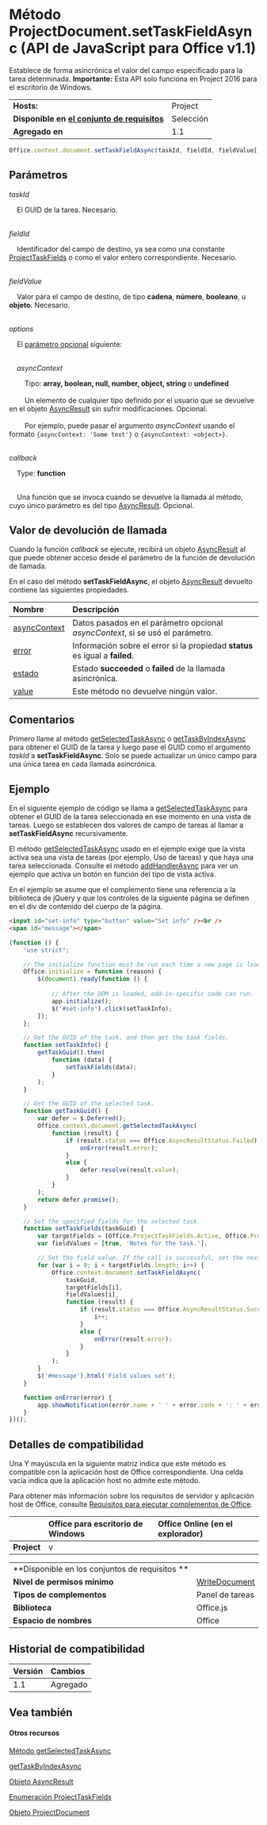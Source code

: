 
# Método ProjectDocument.setTaskFieldAsync (API de JavaScript para Office v1.1)
Establece de forma asincrónica el valor del campo especificado para la tarea determinada.
 **Importante:** Esta API solo funciona en Project 2016 para el escritorio de Windows.

|||
|:-----|:-----|
|**Hosts:**|Project|
|**Disponible en [el conjunto de requisitos](../../docs/overview/specify-office-hosts-and-api-requirements.md)**|Selección|
|**Agregado en**|1.1|

```js
Office.context.document.setTaskFieldAsync(taskId, fieldId, fieldValue[, options][, callback]);
```


## Parámetros


_taskId_<br/>
&nbsp;&nbsp;&nbsp;&nbsp;El GUID de la tarea. Necesario.<br/><br/>
_fieldId_<br/>
&nbsp;&nbsp;&nbsp;&nbsp;Identificador del campo de destino, ya sea como una constante [ProjectTaskFields](../../reference/shared/projecttaskfields-enumeration.md) o como el valor entero correspondiente. Necesario.<br/><br/>
_fieldValue_<br/>
&nbsp;&nbsp;&nbsp;&nbsp;Valor para el campo de destino, de tipo **cadena**, **número**, **booleano**, u **objeto**. Necesario.<br/><br/>
_options_<br/>
&nbsp;&nbsp;&nbsp;&nbsp;El [parámetro opcional](../../docs/develop/asynchronous-programming-in-office-add-ins.md#passing-optional-parameters-to-asynchronous-methods) siguiente:<br/><br/>

&nbsp;&nbsp;&nbsp;&nbsp;_asyncContext_<br/>
&nbsp;&nbsp;&nbsp;&nbsp;&nbsp;&nbsp;&nbsp;&nbsp;Tipo: **array, boolean, null, number, object, string** o **undefined**<br/></br>&nbsp;&nbsp;&nbsp;&nbsp;&nbsp;&nbsp;&nbsp;&nbsp;Un elemento de cualquier tipo definido por el usuario que se devuelve en el objeto [AsyncResult](../../reference/shared/asyncresult.md) sin sufrir modificaciones. Opcional.</br></br>&nbsp;&nbsp;&nbsp;&nbsp;&nbsp;&nbsp;&nbsp;&nbsp;Por ejemplo, puede pasar el argumento _asyncContext_ usando el formato `{asyncContext: 'Some text'}` o `{asyncContext: <object>}`.<br/><br/>
_callback_<br/>
&nbsp;&nbsp;&nbsp;&nbsp;Type: **function**<br/><br/>
&nbsp;&nbsp;&nbsp;&nbsp;Una función que se invoca cuando se devuelve la llamada al método, cuyo único parámetro es del tipo [AsyncResult](../../reference/shared/asyncresult.md). Opcional.
    

## Valor de devolución de llamada

Cuando la función _callback_ se ejecute, recibirá un objeto [AsyncResult](../../reference/shared/asyncresult.md) al que puede obtener acceso desde el parámetro de la función de devolución de llamada.

En el caso del método **setTaskFieldAsync**, el objeto [AsyncResult](../../reference/shared/asyncresult.md) devuelto contiene las siguientes propiedades.



|**Nombre**|**Descripción**|
|:-----|:-----|
|[asyncContext](../../reference/shared/asyncresult.asynccontext.md)|Datos pasados en el parámetro opcional _asyncContext_, si se usó el parámetro.|
|[error](../../reference/shared/asyncresult.error.md)|Información sobre el error si la propiedad **status** es igual a **failed**.|
|[estado](../../reference/shared/asyncresult.status.md)|Estado **succeeded** o **failed** de la llamada asincrónica.|
|[value](../../reference/shared/asyncresult.value.md)|Este método no devuelve ningún valor.|

## Comentarios

Primero llame al método [getSelectedTaskAsync](../../reference/shared/projectdocument.getselectedtaskasync.md) o [getTaskByIndexAsync](../../reference/shared/projectdocument.settaskfieldasync.md) para obtener el GUID de la tarea y luego pase el GUID como el argumento _taskId_ a **setTaskFieldAsync**. Solo se puede actualizar un único campo para una única tarea en cada llamada asincrónica.


## Ejemplo

En el siguiente ejemplo de código se llama a [getSelectedTaskAsync](../../reference/shared/projectdocument.getselectedtaskasync.md) para obtener el GUID de la tarea seleccionada en ese momento en una vista de tareas. Luego se establecen dos valores de campo de tareas al llamar a **setTaskFieldAsync** recursivamente.

El método [getSelectedTaskAsync](../../reference/shared/projectdocument.getselectedtaskasync.md) usado en el ejemplo exige que la vista activa sea una vista de tareas (por ejemplo, Uso de tareas) y que haya una tarea seleccionada. Consulte el método [addHandlerAsync](../../reference/shared/projectdocument.addhandlerasync.md) para ver un ejemplo que activa un botón en función del tipo de vista activa.

En el ejemplo se asume que el complemento tiene una referencia a la biblioteca de jQuery y que los controles de la siguiente página se definen en el div de contenido del cuerpo de la página.




```HTML
<input id="set-info" type="button" value="Set info" /><br />
<span id="message"></span>
```




```js
(function () {
    "use strict";

    // The initialize function must be run each time a new page is loaded.
    Office.initialize = function (reason) {
        $(document).ready(function () {
            
            // After the DOM is loaded, add-in-specific code can run.
            app.initialize();
            $('#set-info').click(setTaskInfo);
        });
    };

    // Get the GUID of the task, and then get the task fields.
    function setTaskInfo() {
        getTaskGuid().then(
            function (data) {
                setTaskFields(data);
            }
        );
    }

    // Get the GUID of the selected task.
    function getTaskGuid() {
        var defer = $.Deferred();
        Office.context.document.getSelectedTaskAsync(
            function (result) {
                if (result.status === Office.AsyncResultStatus.Failed) {
                    onError(result.error);
                }
                else {
                    defer.resolve(result.value);
                }
            }
        );
        return defer.promise();
    }

    // Set the specified fields for the selected task.
    function setTaskFields(taskGuid) {
        var targetFields = [Office.ProjectTaskFields.Active, Office.ProjectTaskFields.Notes];
        var fieldValues = [true, 'Notes for the task.'];

        // Set the field value. If the call is successful, set the next field.
        for (var i = 0; i < targetFields.length; i++) {
            Office.context.document.setTaskFieldAsync(
                taskGuid,
                targetFields[i],
                fieldValues[i],
                function (result) {
                    if (result.status === Office.AsyncResultStatus.Succeeded) {
                        i++;
                    }
                    else {
                        onError(result.error);
                    }
                }
            );
        }
        $('#message').html('Field values set');
    }

    function onError(error) {
        app.showNotification(error.name + ' ' + error.code + ': ' + error.message);
    }
})();
```


## Detalles de compatibilidad


Una Y mayúscula en la siguiente matriz indica que este método es compatible con la aplicación host de Office correspondiente. Una celda vacía indica que la aplicación host no admite este método.

Para obtener más información sobre los requisitos de servidor y aplicación host de Office, consulte [Requisitos para ejecutar complementos de Office](../../docs/overview/requirements-for-running-office-add-ins.md).


||**Office para escritorio de Windows**|**Office Online (en el explorador)**|
|:-----|:-----|:-----|
|**Project**|v||

|||
|:-----|:-----|
|**Disponible en los conjuntos de requisitos **||
|**Nivel de permisos mínimo**|[WriteDocument](../../docs/develop/requesting-permissions-for-api-use-in-content-and-task-pane-add-ins.md)|
|**Tipos de complementos**|Panel de tareas|
|**Biblioteca**|Office.js|
|**Espacio de nombres**|Office|

## Historial de compatibilidad



|**Versión**|**Cambios**|
|:-----|:-----|
|1.1|Agregado|

## Vea también



#### Otros recursos


[Método getSelectedTaskAsync](../../reference/shared/projectdocument.getselectedresourceasync.md)
[getTaskByIndexAsync](../../reference/shared/projectdocument.settaskfieldasync.md)
[Objeto AsyncResult](../../reference/shared/asyncresult.md)
[Enumeración ProjectTaskFields](../../reference/shared/projecttaskfields-enumeration.md)
[Objeto ProjectDocument](../../reference/shared/projectdocument.projectdocument.md)
